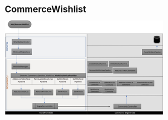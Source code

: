 # CommerceWishlist

![alt text](https://github.com/deepak19/CommerceWishlist/blob/main/Wishlist%20code%20Flow.jpg?raw=true)
